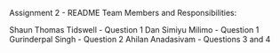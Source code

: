 Assignment 2 - README
Team Members and Responsibilities:

Shaun Thomas Tidswell - Question 1
Dan Simiyu Milimo - Question 1
Gurinderpal Singh - Question 2
Ahilan Anadasivam - Questions 3 and 4
